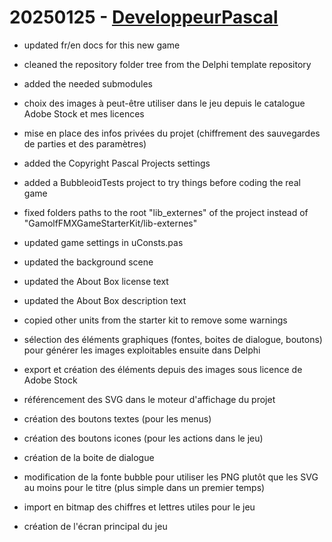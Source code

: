 # 20250125 - [DeveloppeurPascal](https://github.com/DeveloppeurPascal)

* updated fr/en docs for this new game
* cleaned the repository folder tree from the Delphi template repository
* added the needed submodules

* choix des images à peut-être utiliser dans le jeu depuis le catalogue Adobe Stock et mes licences
* mise en place des infos privées du projet (chiffrement des sauvegardes de parties et des paramètres)

* added the Copyright Pascal Projects settings

* added a BubbleoidTests project to try things before coding the real game
* fixed folders paths to the root "lib_externes" of the project instead of "GamolfFMXGameStarterKit/lib-externes"
* updated game settings in uConsts.pas
* updated the background scene
* updated the About Box license text
* updated the About Box description text
* copied other units from the starter kit to remove some warnings

* sélection des éléments graphiques (fontes, boites de dialogue, boutons) pour générer les images exploitables ensuite dans Delphi
* export et création des éléments depuis des images sous licence de Adobe Stock

* référencement des SVG dans le moteur d'affichage du projet
* création des boutons textes (pour les menus)
* création des boutons icones (pour les actions dans le jeu)
* création de la boite de dialogue

* modification de la fonte bubble pour utiliser les PNG plutôt que les SVG au moins pour le titre (plus simple dans un premier temps)
* import en bitmap des chiffres et lettres utiles pour le jeu

* création de l'écran principal du jeu
